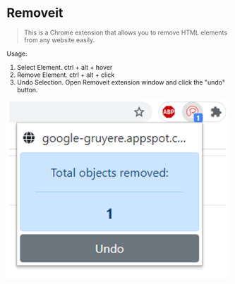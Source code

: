 # Removeit

>This is a Chrome extension that allows you to remove HTML elements from any website easily.

Usage:
1. Select Element. ctrl + alt + hover 
2. Remove Element. ctrl + alt + click
3. Undo Selection. Open Removeit extension window and click the "undo" button.

![alt text](https://github.com/ohyicong/removeit-chrome-extension/blob/main/images/undo_element.png "Element removed from website")




